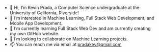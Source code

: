 - 👋 Hi, I’m Kevin Prada, a Computer Science undergraduate at the University of California, Riverside!
- 👀 I’m interested in Machine Learning, Full Stack Web Development, and Mobile App Development.
- 🌱 I’m currently learning Full Stack Web Dev and am currently creating my own GitHub website.
- 💞️ I’m looking to collaborate on Machine Learning projects.
- 📫 You can reach me via email at pradakev@gmail.com

<!---
pradakev/pradakev is a ✨ special ✨ repository because its `README.md` (this file) appears on your GitHub profile.
You can click the Preview link to take a look at your changes.
--->
